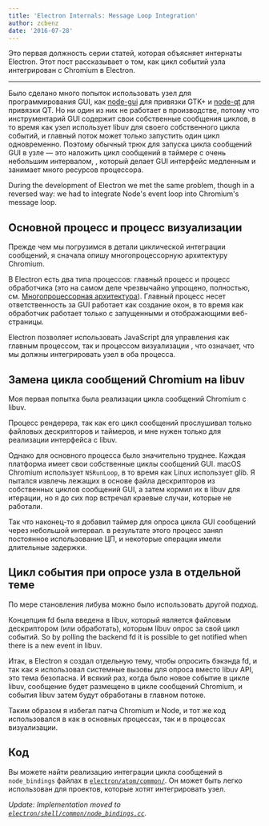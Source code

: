 ```yaml
---
title: 'Electron Internals: Message Loop Integration'
author: zcbenz
date: '2016-07-28'
---
```


Это первая должность серии статей, которая объясняет интернаты Electron. Этот пост рассказывает о том, как цикл событий узла интегрирован с Chromium в Electron.

---

Было сделано много попыток использовать узел для программирования GUI, как [node-gui](https://github.com/zcbenz/node-gui) для привязки GTK+ и [node-qt](https://github.com/arturadib/node-qt) для привязки QT. Но ни один из них не работает в производстве, потому что инструментарий GUI содержит свои собственные сообщения циклов, в то время как узел использует libuv для своего собственного цикла событий, и главный поток может только запустить один цикл одновременно. Поэтому обычный трюк для запуска цикла сообщений GUI в узле — это наложить цикл сообщений в таймере с очень небольшим интервалом, , который делает GUI интерфейс медленным и занимает много ресурсов процессора.

During the development of Electron we met the same problem, though in a reversed way: we had to integrate Node's event loop into Chromium's message loop.

## Основной процесс и процесс визуализации

Прежде чем мы погрузимся в детали циклической интеграции сообщений, я сначала опишу многопроцессорную архитектуру Chromium.

В Electron есть два типа процессов: главный процесс и процесс обработчика (это на самом деле чрезвычайно упрощено, полностью, см. [Многопроцессорная архитектура](http://dev.chromium.org/developers/design-documents/multi-process-architecture)). Главный процесс несет ответственность за GUI работает как создание окон, в то время как обработчик работает только с запущенными и отображающими веб-страницы.

Electron позволяет использовать JavaScript для управления как главным процессом, так и процессом визуализации , что означает, что мы должны интегрировать узел в оба процесса.

## Замена цикла сообщений Chromium на libuv

Моя первая попытка была реализации цикла сообщений Chromium с libuv.

Процесс рендерера, так как его цикл сообщений прослушивал только файловых дескрипторов и таймеров, и мне нужен только для реализации интерфейса с libuv.

Однако для основного процесса было значительно труднее. Каждая платформа имеет свои собственные циклы сообщений GUI. macOS Chromium использует `NSRunLoop`, в то время как Linux использует glib. Я пытался извлечь лежащих в основе файла дескрипторов из собственных циклов сообщений GUI, а затем кормил их в libuv для итерации, но я до сих пор встречал краевые случаи, которые не работали.

Так что наконец-то я добавил таймер для опроса цикла GUI сообщений через небольшой интервал. в результате этого процесс занял постоянное использование ЦП, и некоторые операции имели длительные задержки.

## Цикл события при опросе узла в отдельной теме

По мере становления либува можно было использовать другой подход.

Концепция fd была введена в libuv, который является файловым дескриптором (или обработать), которым libuv опрос за свой цикл событий. So by polling the backend fd it is possible to get notified when there is a new event in libuv.

Итак, в Electron я создал отдельную тему, чтобы опросить бэкэнда fd, и так как я использовал системные вызовы для опроса вместо libuv API, это тема безопасна. И всякий раз, когда было новое событие в цикле libuv, сообщение будет размещено в цикле сообщений Chromium, и события libuv затем будут обработаны в главном потоке.

Таким образом я избегал патча Chromium и Node, и тот же код использовался в как в основных процессах, так и в процессах визуализации.

## Код

Вы можете найти реализацию интеграции цикла сообщений в `node_bindings` файлах в [`electron/atom/common/`](https://github.com/electron/electron/tree/master/atom/common). Он может быть легко использован для проектов, которые хотят интегрировать узел.

*Update: Implementation moved to [`electron/shell/common/node_bindings.cc`](https://github.com/electron/electron/blob/master/shell/common/node_bindings.cc).*

